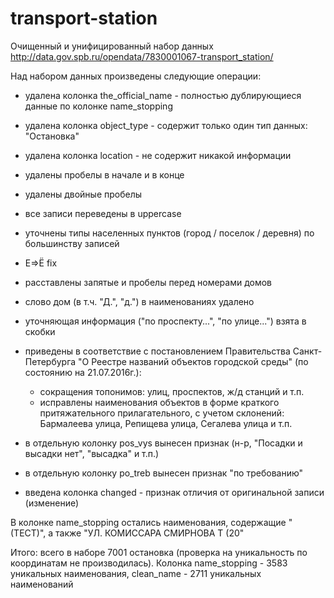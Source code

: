 # transport-station

Очищенный и унифицированный набор данных http://data.gov.spb.ru/opendata/7830001067-transport_station/

Над набором данных произведены следующие операции:

- удалена колонка the_official_name - полностью дублирующиеся данные по колонке name_stopping
- удалена колонка object_type - содержит только один тип данных: "Остановка"
- удалена колонка location - не содержит никакой информации 
- удалены пробелы в начале и в конце
- удалены двойные пробелы
- все записи переведены в uppercase
- уточнены типы населенных пунктов (город / поселок / деревня) по большинству записей
- Е=>Ё fix
- расставлены запятые и пробелы перед номерами домов
- слово дом (в т.ч. "Д.", "д.") в наименованиях удалено
- уточняющая информация ("по проспекту...", "по улице...") взята в скобки

- приведены в соответствие с постановлением Правительства Санкт-Петербурга "О Реестре названий объектов городской среды" (по состоянию на 21.07.2016г.):
    - сокращения топонимов: улиц, проспектов, ж/д станций и т.п.
    - исправлены наименования объектов в форме краткого притяжательного прилагательного, с учетом склонений: Бармалеева улица, Репищева улица, Сегалева улица и т.п.

- в отдельную колонку pos_vys вынесен признак (н-р, "Посадки и высадки нет", "высадка" и т.п.)
- в отдельную колонку po_treb вынесен признак "по требованию"
- введена колонка changed - признак отличия от оригинальной записи (изменение)

В колонке name_stopping остались наименования, содержащие "(ТЕСТ)", а также "УЛ. КОМИССАРА СМИРНОВА Т (20"

Итого: всего в наборе 7001 остановка (проверка на уникальность по координатам не производилась). Колонка name_stopping - 3583 уникальных наименования, clean_name - 2711 уникальных наименований
